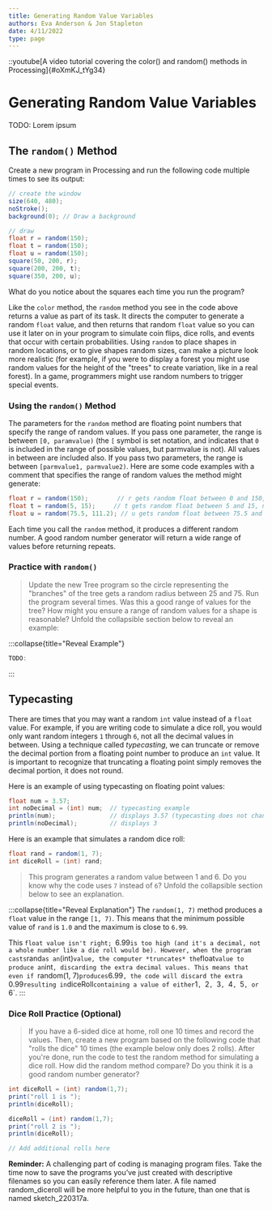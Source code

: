```yaml
---
title: Generating Random Value Variables
authors: Eva Anderson & Jon Stapleton
date: 4/11/2022
type: page
---
```


::youtube[A video tutorial covering the color() and random() methods in Processing]{#oXmKJ_tYg34}

# Generating Random Value Variables

TODO: Lorem ipsum

## The `random()` Method

Create a new program in Processing and run the following code multiple times to see its output:

```java
// create the window
size(640, 480);
noStroke();
background(0); // Draw a background 

// draw
float r = random(150);        
float t = random(150);     
float u = random(150); 
square(50, 200, r);
square(200, 200, t);
square(350, 200, u);
```

What do you notice about the squares each time you run the program?

Like the `color` method, the `random` method you see in the code above returns a value as part of its task. It directs the computer to generate a random `float` value, and then returns that random `float` value so you can use it later on in your program to simulate coin flips, dice rolls, and events that occur with certain probabilities. Using `random` to place shapes in random locations, or to give shapes random sizes, can make a picture look more realistic (for example, if you were to display a forest you might use random values for the height of the "trees" to create variation, like in a real forest). In a game, programmers might use random numbers to trigger special events.

### Using the `random()` Method

The parameters for the `random` method are floating point numbers that specify the range of random values. If you pass one parameter, the range is between `[0, paramvalue)` (the `[` symbol is set notation, and indicates that `0` is included in the range of possible values, but parmvalue is not). All values in between are included also. If you pass two parameters, the range is between `[parmvalue1, parmvalue2)`. Here are some code examples with a comment that specifies the range of random values the method might generate:

```java
float r = random(150);        // r gets random float between 0 and 150, not including 150
float t = random(5, 15);     // t gets random float between 5 and 15, not including 15
float u = random(75.5, 111.2); // u gets random float between 75.5 and 111.2, not including 111.2
```

Each time you call the `random` method, it produces a different random number. A good random number generator will return a wide range of values before returning repeats.

### Practice with `random()`

> Update the new Tree program so the circle representing the "branches" of the tree gets a random radius between 25 and 75. Run the program several times. Was this a good range of values for the tree? How might you ensure a range of random values for a shape is reasonable? Unfold the collapsible section below to reveal an example:

:::collapse{title="Reveal Example"}
```java
TODO:
```
:::

## Typecasting

There are times that you may want a random `int` value instead of a `float` value. For example, if you are writing code to simulate a dice roll, you would only want random integers `1` through `6`, not all the decimal values in between. Using a technique called *typecasting*, we can truncate or remove the decimal portion from a floating point number to produce an `int` value. It is important to recognize that truncating a floating point simply removes the decimal portion, it does not round. 

Here is an example of using typecasting on floating point values:

```java
float num = 3.57;
int noDecimal = (int) num;  // typecasting example
println(num);               // displays 3.57 (typecasting does not change the original variable)
println(noDecimal);         // displays 3
```

Here is an example that simulates a random dice roll:

```java
float rand = random(1, 7);
int diceRoll = (int) rand;
```

> This program generates a random value between 1 and 6. Do you know why the code uses `7` instead of `6`? Unfold the collapsible section below to see an explanation.

:::collapse{title="Reveal Explanation"}
The `random(1, 7)` method produces a `float` value in the range `[1, 7)`. This means that the minimum possible value of `rand` is `1.0` and the maximum is close to `6.99`.

This `float value isn't right; `6.99` is too high (and it's a decimal, not a whole number like a die roll would be). However, when the program casts `rand` as an `(int)` value, the computer *truncates* the `float` value to produce an `int`, discarding the extra decimal values. This means that even if `random(1, 7)` produces `6.99`, the code will discard the extra `0.99` resulting in `diceRoll` containing a value of either `1`, `2`, `3`, `4`, `5`, or `6`.
:::

### Dice Roll Practice (Optional)

> If you have a 6-sided dice at home, roll one 10 times and record the values. Then, create a new program based on the following code that "rolls the dice" 10 times (the example below only does 2 rolls). After you're done, run the code to test the random method for simulating a dice roll. How did the random method compare? Do you think it is a good random number generator?

```java
int diceRoll = (int) random(1,7);
print("roll 1 is ");
println(diceRoll);

diceRoll = (int) random(1,7);
print("roll 2 is ");
println(diceRoll);

// Add additional rolls here
```

**Reminder:** A challenging part of coding is managing program files. Take the time now to save the programs you’ve just created with descriptive filenames so you can easily reference them later. A file named random_diceroll will be more helpful to you in the future, than one that is named sketch_220317a.
